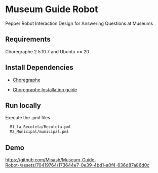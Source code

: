 
# Museum Guide Robot

Pepper Robot Interaction Design for Answering Questions at Museums

## Requirements

 Choregraphe 2.5.10.7 and Ubuntu >= 20 


## Install Dependencies

- [Choregraphe](https://www.aldebaran.com/en/support/pepper-naoqi-2-9/choregraphe-setup-2510-windows)

- [Choregraphe Installation guide](https://nlp.fi.muni.cz/trac/pepper/wiki/InstallationInstructions)

## Run locally 

Execute the .pml files
```sh
  M1_la_Recoleta/Recoleta.pml
  M2_Municipal/municipal.pml
```

## Demo 

https://github.com/Misash/Museum-Guide-Robot-/assets/70419764/173644e7-0e39-4bd1-a0f4-636d87a86d0c